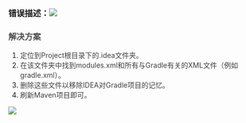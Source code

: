 ### 错误描述：![](https://cdn.nlark.com/yuque/0/2025/png/39031477/1747964280966-0fa005b5-a5a1-4836-9d52-c498a8b6e9fe.png)
### <font style="color:rgb(77, 77, 77);">解决方案</font>
1. <font style="color:rgba(0, 0, 0, 0.75);">定位到Project根目录下的.idea文件夹。</font>
2. <font style="color:rgba(0, 0, 0, 0.75);">在该文件夹中找到modules.xml和所有与Gradle有关的XML文件（例如gradle.xml）。</font>
3. <font style="color:rgba(0, 0, 0, 0.75);">删除这些文件以移除IDEA对Gradle项目的记忆。</font>
4. <font style="color:rgba(0, 0, 0, 0.75);">刷新Maven项目即可。</font>

![](https://cdn.nlark.com/yuque/0/2025/png/39031477/1747964290135-ef7eec43-9e0a-4f31-9b7d-a79bed72a62f.png)

